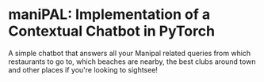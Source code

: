 # maniPAL: Implementation of a Contextual Chatbot in PyTorch  

A simple chatbot that answers all your Manipal related queries from which restaurants to go to, which 
beaches are nearby, the best clubs around town and other places if you're looking to sightsee!


